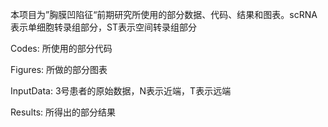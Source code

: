 本项目为”胸膜凹陷征“前期研究所使用的部分数据、代码、结果和图表。scRNA表示单细胞转录组部分，ST表示空间转录组部分

Codes: 所使用的部分代码

Figures: 所做的部分图表

InputData: 3号患者的原始数据，N表示近端，T表示远端

Results:  所得出的部分结果


